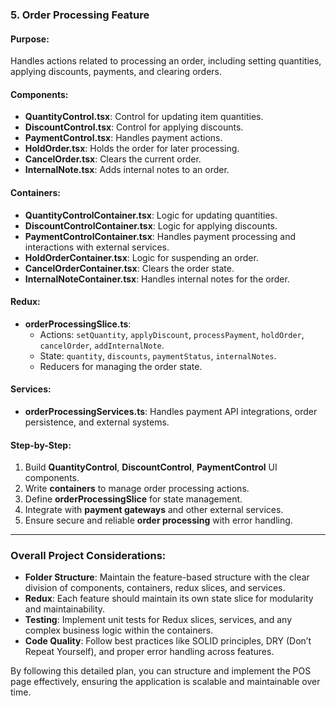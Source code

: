 ### **5. Order Processing Feature**
#### Purpose:
Handles actions related to processing an order, including setting quantities, applying discounts, payments, and clearing orders.

#### Components:
- **QuantityControl.tsx**: Control for updating item quantities.
- **DiscountControl.tsx**: Control for applying discounts.
- **PaymentControl.tsx**: Handles payment actions.
- **HoldOrder.tsx**: Holds the order for later processing.
- **CancelOrder.tsx**: Clears the current order.
- **InternalNote.tsx**: Adds internal notes to an order.

#### Containers:
- **QuantityControlContainer.tsx**: Logic for updating quantities.
- **DiscountControlContainer.tsx**: Logic for applying discounts.
- **PaymentControlContainer.tsx**: Handles payment processing and interactions with external services.
- **HoldOrderContainer.tsx**: Logic for suspending an order.
- **CancelOrderContainer.tsx**: Clears the order state.
- **InternalNoteContainer.tsx**: Handles internal notes for the order.

#### Redux:
- **orderProcessingSlice.ts**:
  - Actions: `setQuantity`, `applyDiscount`, `processPayment`, `holdOrder`, `cancelOrder`, `addInternalNote`.
  - State: `quantity`, `discounts`, `paymentStatus`, `internalNotes`.
  - Reducers for managing the order state.

#### Services:
- **orderProcessingServices.ts**: Handles payment API integrations, order persistence, and external systems.

#### Step-by-Step:
1. Build **QuantityControl**, **DiscountControl**, **PaymentControl** UI components.
2. Write **containers** to manage order processing actions.
3. Define **orderProcessingSlice** for state management.
4. Integrate with **payment gateways** and other external services.
5. Ensure secure and reliable **order processing** with error handling.

---

### Overall Project Considerations:
- **Folder Structure**: Maintain the feature-based structure with the clear division of components, containers, redux slices, and services.
- **Redux**: Each feature should maintain its own state slice for modularity and maintainability.
- **Testing**: Implement unit tests for Redux slices, services, and any complex business logic within the containers.
- **Code Quality**: Follow best practices like SOLID principles, DRY (Don’t Repeat Yourself), and proper error handling across features.

By following this detailed plan, you can structure and implement the POS page effectively, ensuring the application is scalable and maintainable over time.